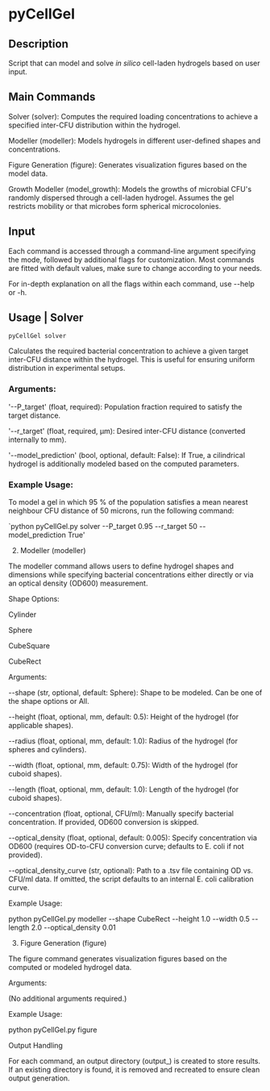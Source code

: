 # pyCellGel

## Description
Script that can model and solve _in silico_ cell-laden hydrogels based on user input.

## Main Commands
Solver (solver): Computes the required loading concentrations to achieve a specified inter-CFU distribution within the 
hydrogel.

Modeller (modeller): Models hydrogels in different user-defined shapes and concentrations.

Figure Generation (figure): Generates visualization figures based on the model data.

Growth Modeller (model_growth): Models the growths of microbial CFU's randomly dispersed through a cell-laden hydrogel. Assumes the gel restricts mobility or that microbes form spherical microcolonies. 

## Input
Each command is accessed through a command-line argument specifying the mode, followed by additional flags for 
customization. Most commands are fitted with default values, make sure to change according to your needs. 

For in-depth explanation on all the flags within each command, use --help or -h. 

## Usage | Solver

`pyCellGel solver`

Calculates the required bacterial concentration to achieve a given target inter-CFU distance within the hydrogel. This is useful for ensuring uniform distribution in experimental setups.

### Arguments:

'--P_target' (float, required): Population fraction required to satisfy the target distance.

'--r_target' (float, required, μm): Desired inter-CFU distance (converted internally to mm).

'--model_prediction' (bool, optional, default: False): If True, a cilindrical hydrogel is additionally modeled based on the computed parameters.

### Example Usage:

To model a gel in which 95 % of the population satisfies a mean nearest neighbour CFU distance of 50 microns, run the following command:

`python pyCellGel.py solver --P_target 0.95 --r_target 50 --model_prediction True'

2. Modeller (modeller)

The modeller command allows users to define hydrogel shapes and dimensions while specifying bacterial concentrations either directly or via an optical density (OD600) measurement.

Shape Options:

Cylinder

Sphere

CubeSquare

CubeRect

Arguments:

--shape (str, optional, default: Sphere): Shape to be modeled. Can be one of the shape options or All.

--height (float, optional, mm, default: 0.5): Height of the hydrogel (for applicable shapes).

--radius (float, optional, mm, default: 1.0): Radius of the hydrogel (for spheres and cylinders).

--width (float, optional, mm, default: 0.75): Width of the hydrogel (for cuboid shapes).

--length (float, optional, mm, default: 1.0): Length of the hydrogel (for cuboid shapes).

--concentration (float, optional, CFU/ml): Manually specify bacterial concentration. If provided, OD600 conversion is skipped.

--optical_density (float, optional, default: 0.005): Specify concentration via OD600 (requires OD-to-CFU conversion curve; defaults to E. coli if not provided).

--optical_density_curve (str, optional): Path to a .tsv file containing OD vs. CFU/ml data. If omitted, the script defaults to an internal E. coli calibration curve.

Example Usage:

python pyCellGel.py modeller --shape CubeRect --height 1.0 --width 0.5 --length 2.0 --optical_density 0.01

3. Figure Generation (figure)

The figure command generates visualization figures based on the computed or modeled hydrogel data.

Arguments:

(No additional arguments required.)

Example Usage:

python pyCellGel.py figure

Output Handling

For each command, an output directory (output_<command>) is created to store results. If an existing directory is found, it is removed and recreated to ensure clean output generation.
